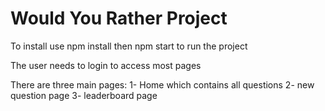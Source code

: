 # Would You Rather Project

To install use npm install then npm start to run the project

The user needs to login to access most pages

There are three main pages:
1- Home which contains all questions
2- new question page
3- leaderboard page